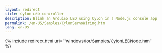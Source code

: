 ```yaml
---
layout: redirect
title: Cylon LED controller
description: Blink an Arduino LED using Cylon in a Node.js console app
permalink: /en-US/Samples/CylonServoWiring.htm
lang: en-US
---
```


{% include redirect.html url="/windows/iot/Samples/CylonLEDNode.htm" %}

